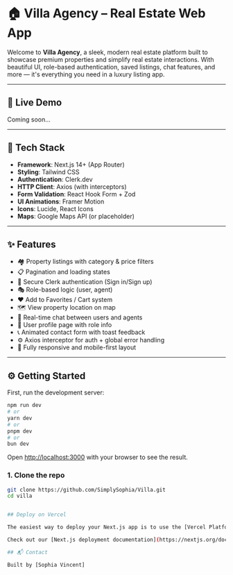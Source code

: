# 🏠 Villa Agency – Real Estate Web App

Welcome to **Villa Agency**, a sleek, modern real estate platform built to showcase premium properties and simplify real estate interactions. With beautiful UI, role-based authentication, saved listings, chat features, and more — it's everything you need in a luxury listing app.

---

## 🚀 Live Demo

Coming soon...

---

## 🔧 Tech Stack

- **Framework**: Next.js 14+ (App Router)
- **Styling**: Tailwind CSS
- **Authentication**: Clerk.dev
- **HTTP Client**: Axios (with interceptors)
- **Form Validation**: React Hook Form + Zod
- **UI Animations**: Framer Motion
- **Icons**: Lucide, React Icons
- **Maps**: Google Maps API (or placeholder)

---

## ✨ Features

- 🏘 Property listings with category & price filters
- 📋 Pagination and loading states
- 🔐 Secure Clerk authentication (Sign in/Sign up)
- 🎭 Role-based logic (user, agent)
- ❤️ Add to Favorites / Cart system
- 🗺 View property location on map
- 💬 Real-time chat between users and agents
- 👤 User profile page with role info
- 📞 Animated contact form with toast feedback
- ⚙️ Axios interceptor for auth + global error handling
- 📱 Fully responsive and mobile-first layout

---

## ⚙️ Getting Started

First, run the development server:

```bash
npm run dev
# or
yarn dev
# or
pnpm dev
# or
bun dev
```

Open [http://localhost:3000](http://localhost:3000) with your browser to see the result.

### 1. Clone the repo

```bash
git clone https://github.com/SimplySophia/Villa.git
cd villa


## Deploy on Vercel

The easiest way to deploy your Next.js app is to use the [Vercel Platform](https://vercel.com/new?utm_medium=default-template&filter=next.js&utm_source=create-next-app&utm_campaign=create-next-app-readme) from the creators of Next.js.

Check out our [Next.js deployment documentation](https://nextjs.org/docs/app/building-your-application/deploying) for more details.

## 📬 Contact

Built by [Sophia Vincent]